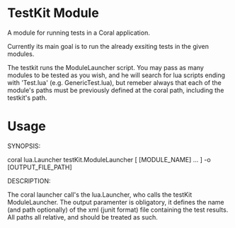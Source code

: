 TestKit Module
==============

A module for running tests in a Coral application.

Currently its main goal is to run the already exsiting tests in the given
modules. 

The testkit runs the ModuleLauncher script. You may pass as many 
modules to be tested as you wish, and he will search for lua scripts ending with
'Test.lua' (e.g. GenericTest.lua), but remeber always that each of the module's
paths must be previously defined at the coral path, including the testkit's path.

Usage
=====

SYNOPSIS:

coral lua.Launcher testKit.ModuleLauncher [ [MODULE_NAME] ... ] -o [OUTPUT_FILE_PATH]

DESCRIPTION:

The coral launcher call's the lua.Launcher, who calls the testKit ModuleLauncher.
The output paramenter is obligatory, it defines the name (and path optionally) 
of the xml (junit format) file containing the test results. All paths all 
relative, and should be treated as such.

